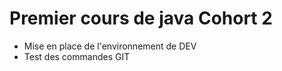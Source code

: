 # Premier cours de java Cohort 2

- Mise en place de l'environnement de DEV
- Test des commandes GIT